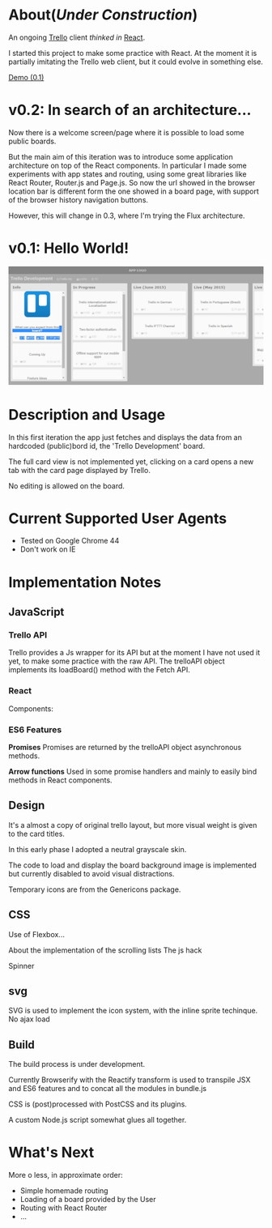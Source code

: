 # About(*Under Construction*)

An ongoing [Trello](http://trello.com) client *thinked in* [React](https://facebook.github.io/).

I started this project to make some practice with React. At the moment it is partially imitating the Trello web client, but it could evolve in something else.

[Demo (0.1)](http://mgiulio.github.io/trello-react/dist)

# v0.2: In search of an architecture...

Now there is a welcome screen/page where it is possible to load some public boards.

But the main aim of this iteration was to introduce some application architecture on top of the React components.
In particular I made some experiments with app states and routing, using some great libraries like React Router, Router.js and Page.js.
So now the url showed in the browser location bar is different form the one showed in a board page, with support of the browser history navigation buttons.

However, this will change in 0.3, where I'm trying the Flux architecture.

# v0.1: Hello World!

![sshot-00](sshot-00.jpg)

# Description and Usage

In this first iteration the app just fetches and displays the data from an hardcoded (public)bord id, the 'Trello Development' board.

The full card view is not implemented yet, clicking on a card opens a new tab with the card page displayed by Trello.

No editing is allowed on the board.

# Current Supported User Agents

* Tested on Google Chrome 44
* Don't work on IE

# Implementation Notes

## JavaScript

### Trello API

Trello provides a Js wrapper for its API but at the moment I have not used it yet, to make some practice with the raw API.
The trelloAPI object implements its loadBoard() method with the Fetch API.

### React

Components:

### ES6 Features

**Promises**
Promises are returned by the trelloAPI object asynchronous methods.

**Arrow functions**
Used in some promise handlers and mainly to easily bind methods in React components.

## Design

It's a almost a copy of original trello layout, but more visual weight is given to the card titles.

In this early phase I adopted a neutral grayscale skin.

The code to load and display the board background image is implemented but currently disabled to avoid visual distractions.

Temporary icons are from the Genericons package.

## CSS

Use of Flexbox...

About the implementation of the scrolling lists
   The js hack

Spinner

## svg

SVG is used to implement the icon system, with the inline sprite techinque.
No ajax load

## Build

The build process is under development.

Currently Browserify with the Reactify transform is used to transpile JSX and ES6 features and to concat all the modules in bundle.js

CSS is (post)processed with PostCSS and its plugins.

A custom Node.js script somewhat glues all together.

# What's Next

More o less, in approximate order:

* Simple homemade routing
* Loading of a board provided by the User
* Routing with React Router
* ...
